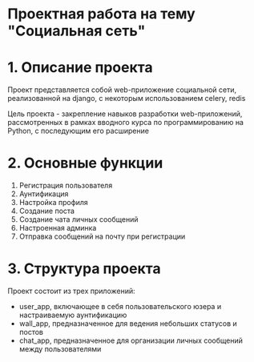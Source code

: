 # Проектная работа на тему "Социальная сеть"

# 1. Описание проекта

Проект представляется собой web-приложение социальной сети, реализованной на django, 
с некоторым использованием celery, redis

Цель проекта - закрепление навыков разработки web-приложений, рассмотренных в рамках вводного курса 
по программированию на Python, с последующим его расширение

# 2. Основные функции

1) Регистрация пользователя
2) Аунтификация
3) Настройка профиля
4) Создание поста
5) Создание чата личных сообщений
6) Настроенная админка
7) Отправка сообщений на почту при регистрации

# 3. Структура проекта


Проект состоит из трех приложений:
- user_app, включающее в себя пользовательского юзера и настраиваемую аунтификацию
- wall_app, предназначенное для ведения небольших статусов и постов
- chat_app, предназначенное для организации личных сообщений между пользователями






